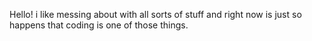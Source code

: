Hello! i like messing about with all sorts of stuff and right now is just so happens that coding is one of those things.


<!---
SamXID/SamXID is a ✨ special ✨ repository because its `README.md` (this file) appears on your GitHub profile.
You can click the Preview link to take a look at your changes.
--->
